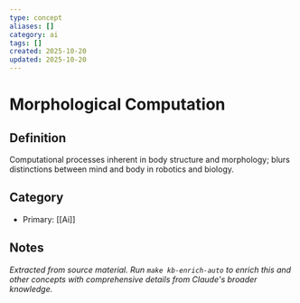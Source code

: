 ```yaml
---
type: concept
aliases: []
category: ai
tags: []
created: 2025-10-20
updated: 2025-10-20
---
```


# Morphological Computation

## Definition

Computational processes inherent in body structure and morphology; blurs distinctions between mind and body in robotics and biology.

## Category

- Primary: [[Ai]]

## Notes

*Extracted from source material. Run `make kb-enrich-auto` to enrich this and other concepts with comprehensive details from Claude's broader knowledge.*
